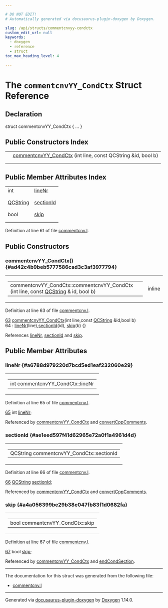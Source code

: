 ```yaml
---

# DO NOT EDIT!
# Automatically generated via docusaurus-plugin-doxygen by Doxygen.

slug: /api/structs/commentcnvyy-condctx
custom_edit_url: null
keywords:
  - doxygen
  - reference
  - struct
toc_max_heading_level: 4

---
```


<div class="doxyPage">

# The `commentcnvYY_CondCtx` Struct Reference



## Declaration

<div class="doxyDeclaration">
struct commentcnvYY_CondCtx { ... }
</div>

## Public Constructors Index

<table class="doxyMembersIndex">

<tr class="doxyMemberIndexItem">
<td class="doxyMemberIndexItemType" align="left" valign="top"></td>
<td class="doxyMemberIndexItemName" align="left" valign="top"><a href="#ad42c4b9beb5777586cad3c3af3977794">commentcnvYY_CondCtx</a> (int line, const QCString &amp;id, bool b)</td>
</tr>
<tr class="doxyMemberIndexDescription">
<td class="doxyMemberIndexDescriptionLeft"></td>
<td class="doxyMemberIndexDescriptionRight">
</td>
</tr>
<tr class="doxyMemberIndexSeparator">
<td class="doxyMemberIndexSeparator" colspan="2"></td>
</tr>

</table>

## Public Member Attributes Index

<table class="doxyMembersIndex">

<tr class="doxyMemberIndexItem">
<td class="doxyMemberIndexItemType" align="left" valign="top">int</td>
<td class="doxyMemberIndexItemName" align="left" valign="top"><a href="#a6788d979220d7bcd5ed1eaf232060e29">lineNr</a></td>
</tr>
<tr class="doxyMemberIndexDescription">
<td class="doxyMemberIndexDescriptionLeft"></td>
<td class="doxyMemberIndexDescriptionRight">
</td>
</tr>
<tr class="doxyMemberIndexSeparator">
<td class="doxyMemberIndexSeparator" colspan="2"></td>
</tr>

<tr class="doxyMemberIndexItem">
<td class="doxyMemberIndexItemType" align="left" valign="top"><a href="/web-doxygen/docs/api/classes/qcstring">QCString</a></td>
<td class="doxyMemberIndexItemName" align="left" valign="top"><a href="#ae1eed597f41d62965e72a0f1a4961d4d">sectionId</a></td>
</tr>
<tr class="doxyMemberIndexDescription">
<td class="doxyMemberIndexDescriptionLeft"></td>
<td class="doxyMemberIndexDescriptionRight">
</td>
</tr>
<tr class="doxyMemberIndexSeparator">
<td class="doxyMemberIndexSeparator" colspan="2"></td>
</tr>

<tr class="doxyMemberIndexItem">
<td class="doxyMemberIndexItemType" align="left" valign="top">bool</td>
<td class="doxyMemberIndexItemName" align="left" valign="top"><a href="#a4a056399be29b38e047fb83f1d0682fa">skip</a></td>
</tr>
<tr class="doxyMemberIndexDescription">
<td class="doxyMemberIndexDescriptionLeft"></td>
<td class="doxyMemberIndexDescriptionRight">
</td>
</tr>
<tr class="doxyMemberIndexSeparator">
<td class="doxyMemberIndexSeparator" colspan="2"></td>
</tr>

</table>


<p>Definition at line 61 of file <a href="/web-doxygen/docs/api/files/src/commentcnv-l">commentcnv.l</a>.</p>


<div class="doxySectionDef">

## Public Constructors

### commentcnvYY\_CondCtx() {#ad42c4b9beb5777586cad3c3af3977794}

<div class="doxyMemberItem">
<div class="doxyMemberProto">
<table class="doxyMemberLabels">
<tr class="doxyMemberLabels">
<td class="doxyMemberLabelsLeft">
<table class="doxyMemberName">
<tr>
<td class="doxyMemberName">commentcnvYY_CondCtx::commentcnvYY_CondCtx (int line, const <a href="/web-doxygen/docs/api/classes/qcstring">QCString</a> &amp; id, bool b)</td>
</tr>
</table>
</td>
<td class="doxyMemberLabelsRight">
<span class="doxyMemberLabels">
<span class="doxyMemberLabel inline">inline</span>
</span>
</td>
</tr>
</table>
</div>
<div class="doxyMemberDoc">



<p>Definition at line 63 of file <a href="/web-doxygen/docs/api/files/src/commentcnv-l">commentcnv.l</a>.</p>


<div class="doxyProgramListing">

<div class="doxyCodeLine"><span class="doxyLineNumber"><a href="#ad42c4b9beb5777586cad3c3af3977794">63</a></span><span class="doxyLineContent"><span class="doxyHighlight">  <a href="#ad42c4b9beb5777586cad3c3af3977794">commentcnvYY_CondCtx</a>(</span><span class="doxyHighlightKeywordType">int</span><span class="doxyHighlight"> line,</span><span class="doxyHighlightKeyword">const</span><span class="doxyHighlight"> <a href="/web-doxygen/docs/api/classes/qcstring">QCString</a> &amp;</span><span class="doxyHighlightKeywordType">id</span><span class="doxyHighlight">,</span><span class="doxyHighlightKeywordType">bool</span><span class="doxyHighlight"> b)</span></span></div>
<div class="doxyCodeLine"><span class="doxyLineNumber">64</span><span class="doxyLineContent"><span class="doxyHighlight">    : <a href="#a6788d979220d7bcd5ed1eaf232060e29">lineNr</a>(line),<a href="#ae1eed597f41d62965e72a0f1a4961d4d">sectionId</a>(id), <a href="#a4a056399be29b38e047fb83f1d0682fa">skip</a>(b) {}</span></span></div>

</div>


<p>References <a href="#a6788d979220d7bcd5ed1eaf232060e29">lineNr</a>, <a href="#ae1eed597f41d62965e72a0f1a4961d4d">sectionId</a> and <a href="#a4a056399be29b38e047fb83f1d0682fa">skip</a>.</p>

</div>
</div>

</div>

<div class="doxySectionDef">

## Public Member Attributes

### lineNr {#a6788d979220d7bcd5ed1eaf232060e29}

<div class="doxyMemberItem">
<div class="doxyMemberProto">
<table class="doxyMemberLabels">
<tr class="doxyMemberLabels">
<td class="doxyMemberLabelsLeft">
<table class="doxyMemberName">
<tr>
<td class="doxyMemberName">int commentcnvYY_CondCtx::lineNr</td>
</tr>
</table>
</td>
</tr>
</table>
</div>
<div class="doxyMemberDoc">



<p>Definition at line 65 of file <a href="/web-doxygen/docs/api/files/src/commentcnv-l">commentcnv.l</a>.</p>


<div class="doxyProgramListing">

<div class="doxyCodeLine"><span class="doxyLineNumber"><a href="#a6788d979220d7bcd5ed1eaf232060e29">65</a></span><span class="doxyLineContent"><span class="doxyHighlight">  </span><span class="doxyHighlightKeywordType">int</span><span class="doxyHighlight"> <a href="#a6788d979220d7bcd5ed1eaf232060e29">lineNr</a>;</span></span></div>

</div>


<p>Referenced by <a href="#ad42c4b9beb5777586cad3c3af3977794">commentcnvYY_CondCtx</a> and <a href="/web-doxygen/docs/api/files/src/commentcnv-h/#a4706ae57556b5cab395e8d2c8ec666b9">convertCppComments</a>.</p>

</div>
</div>

### sectionId {#ae1eed597f41d62965e72a0f1a4961d4d}

<div class="doxyMemberItem">
<div class="doxyMemberProto">
<table class="doxyMemberLabels">
<tr class="doxyMemberLabels">
<td class="doxyMemberLabelsLeft">
<table class="doxyMemberName">
<tr>
<td class="doxyMemberName">QCString commentcnvYY_CondCtx::sectionId</td>
</tr>
</table>
</td>
</tr>
</table>
</div>
<div class="doxyMemberDoc">



<p>Definition at line 66 of file <a href="/web-doxygen/docs/api/files/src/commentcnv-l">commentcnv.l</a>.</p>


<div class="doxyProgramListing">

<div class="doxyCodeLine"><span class="doxyLineNumber"><a href="#ae1eed597f41d62965e72a0f1a4961d4d">66</a></span><span class="doxyLineContent"><span class="doxyHighlight">  <a href="/web-doxygen/docs/api/classes/qcstring">QCString</a> <a href="#ae1eed597f41d62965e72a0f1a4961d4d">sectionId</a>;</span></span></div>

</div>


<p>Referenced by <a href="#ad42c4b9beb5777586cad3c3af3977794">commentcnvYY_CondCtx</a> and <a href="/web-doxygen/docs/api/files/src/commentcnv-h/#a4706ae57556b5cab395e8d2c8ec666b9">convertCppComments</a>.</p>

</div>
</div>

### skip {#a4a056399be29b38e047fb83f1d0682fa}

<div class="doxyMemberItem">
<div class="doxyMemberProto">
<table class="doxyMemberLabels">
<tr class="doxyMemberLabels">
<td class="doxyMemberLabelsLeft">
<table class="doxyMemberName">
<tr>
<td class="doxyMemberName">bool commentcnvYY_CondCtx::skip</td>
</tr>
</table>
</td>
</tr>
</table>
</div>
<div class="doxyMemberDoc">



<p>Definition at line 67 of file <a href="/web-doxygen/docs/api/files/src/commentcnv-l">commentcnv.l</a>.</p>


<div class="doxyProgramListing">

<div class="doxyCodeLine"><span class="doxyLineNumber"><a href="#a4a056399be29b38e047fb83f1d0682fa">67</a></span><span class="doxyLineContent"><span class="doxyHighlight">  </span><span class="doxyHighlightKeywordType">bool</span><span class="doxyHighlight"> <a href="#a4a056399be29b38e047fb83f1d0682fa">skip</a>;</span></span></div>

</div>


<p>Referenced by <a href="#ad42c4b9beb5777586cad3c3af3977794">commentcnvYY_CondCtx</a> and <a href="/web-doxygen/docs/api/files/src/commentcnv-l/#a34860cedec3675010f3293403abd9bd3">endCondSection</a>.</p>

</div>
</div>

</div>

<hr/>

The documentation for this struct was generated from the following file:

<ul>
<li><a href="/web-doxygen/docs/api/files/src/commentcnv-l">commentcnv.l</a></li>
</ul>

<hr/>

<p class="doxyGeneratedBy">Generated via <a href="https://github.com/xpack/docusaurus-plugin-doxygen">docusaurus-plugin-doxygen</a> by <a href="https://www.doxygen.nl">Doxygen</a> 1.14.0.</p>

</div>
